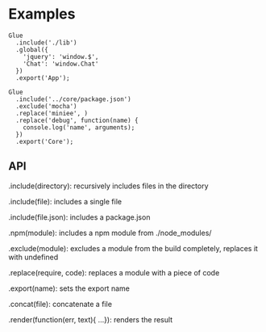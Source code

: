 # Examples

    Glue
      .include('./lib')
      .global({
        'jquery': 'window.$',
        'Chat': 'window.Chat'
      })
      .export('App');

    Glue
      .include('../core/package.json')
      .exclude('mocha')
      .replace('miniee', )
      .replace('debug', function(name) {
        console.log('name', arguments);
      })
      .export('Core');


## API

.include(directory): recursively includes files in the directory

.include(file): includes a single file

.include(file.json): includes a package.json

.npm(module): includes a npm module from ./node_modules/

.exclude(module): excludes a module from the build completely, replaces it with undefined

.replace(require, code): replaces a module with a piece of code

.export(name): sets the export name

.concat(file): concatenate a file

.render(function(err, text){ ...}): renders the result

